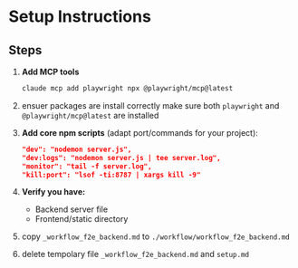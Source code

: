 # Setup Instructions

## Steps

1. **Add MCP tools**
   ```bash
   claude mcp add playwright npx @playwright/mcp@latest
   ```

2. ensuer packages are install correctly
make sure both `playwright` and  `@playwright/mcp@latest` are installed

3. **Add core npm scripts** (adapt port/commands for your project):
   ```json
   "dev": "nodemon server.js",
   "dev:logs": "nodemon server.js | tee server.log",
   "monitor": "tail -f server.log",
   "kill:port": "lsof -ti:8787 | xargs kill -9"
   ```

4. **Verify you have:**
   - Backend server file
   - Frontend/static directory 

5. copy `_workflow_f2e_backend.md` to `./workflow/workflow_f2e_backend.md`

6. delete tempolary file `_workflow_f2e_backend.md` and `setup.md`
